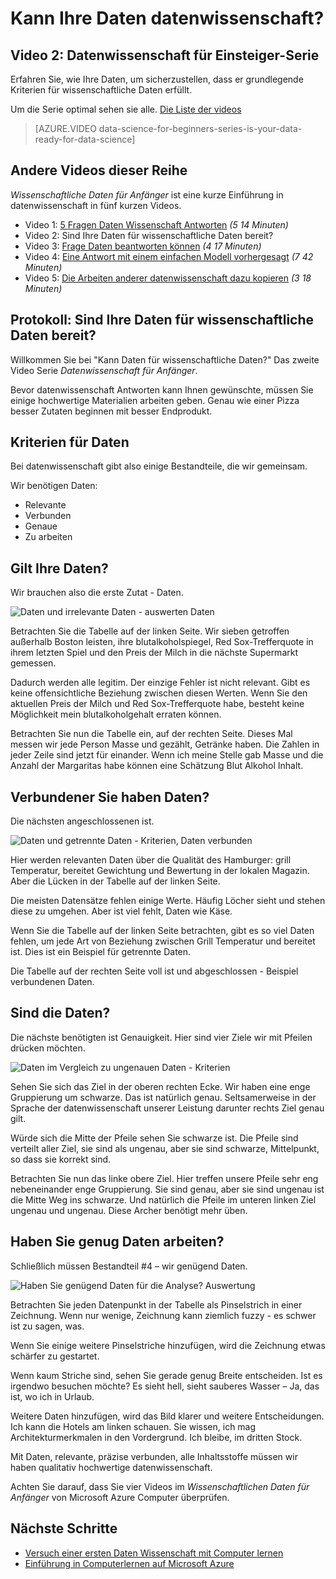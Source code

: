 <properties
   pageTitle="Kann Ihre Daten datenwissenschaft? Auswertung | Microsoft Azure"
   description="4 Kriterien für Daten für wissenschaftliche Daten enthält. Datenwissenschaft für Anfänger video 2 hat Beispiele Basisdaten Bewertung zu."
   keywords="Daten Auswerten von Daten, Daten, Kriterien, Daten vorbereiten"
   services="machine-learning"
   documentationCenter="na"
   authors="cjgronlund"
   manager="jhubbard"
   editor="cjgronlund"/>

<tags
   ms.service="machine-learning"
   ms.devlang="na"
   ms.topic="article"
   ms.tgt_pltfrm="na"
   ms.workload="na"
   ms.date="10/20/2016"
   ms.author="cgronlun;garye"/>


# <a name="is-your-data-ready-for-data-science"></a>Kann Ihre Daten datenwissenschaft?

## <a name="video-2-data-science-for-beginners-series"></a>Video 2: Datenwissenschaft für Einsteiger-Serie

Erfahren Sie, wie Ihre Daten, um sicherzustellen, dass er grundlegende Kriterien für wissenschaftliche Daten erfüllt.

Um die Serie optimal sehen sie alle. [Die Liste der videos](#other-videos-in-this-series)

> [AZURE.VIDEO data-science-for-beginners-series-is-your-data-ready-for-data-science]

## <a name="other-videos-in-this-series"></a>Andere Videos dieser Reihe

*Wissenschaftliche Daten für Anfänger* ist eine kurze Einführung in datenwissenschaft in fünf kurzen Videos.

  * Video 1: [5 Fragen Daten Wissenschaft Antworten](machine-learning-data-science-for-beginners-the-5-questions-data-science-answers.md) *(5 14 Minuten)*
  * Video 2: Sind Ihre Daten für wissenschaftliche Daten bereit?
  * Video 3: [Frage Daten beantworten können](machine-learning-data-science-for-beginners-ask-a-question-you-can-answer-with-data.md) *(4 17 Minuten)*
  * Video 4: [Eine Antwort mit einem einfachen Modell vorhergesagt](machine-learning-data-science-for-beginners-predict-an-answer-with-a-simple-model.md) *(7 42 Minuten)*
  * Video 5: [Die Arbeiten anderer datenwissenschaft dazu kopieren](machine-learning-data-science-for-beginners-copy-other-peoples-work-to-do-data-science.md) *(3 18 Minuten)*

## <a name="transcript-is-your-data-ready-for-data-science"></a>Protokoll: Sind Ihre Daten für wissenschaftliche Daten bereit?

Willkommen Sie bei "Kann Daten für wissenschaftliche Daten?" Das zweite Video Serie *Datenwissenschaft für Anfänger*.  

Bevor datenwissenschaft Antworten kann Ihnen gewünschte, müssen Sie einige hochwertige Materialien arbeiten geben. Genau wie einer Pizza besser Zutaten beginnen mit besser Endprodukt.

## <a name="criteria-for-data"></a>Kriterien für Daten

Bei datenwissenschaft gibt also einige Bestandteile, die wir gemeinsam.

Wir benötigen Daten:

  * Relevante
  * Verbunden
  * Genaue
  * Zu arbeiten

## <a name="is-your-data-relevant"></a>Gilt Ihre Daten?

Wir brauchen also die erste Zutat - Daten.

![Daten und irrelevante Daten - auswerten Daten](./media/machine-learning-data-science-for-beginners-is-your-data-ready-for-data-science/machine-learning-data-science-relevant-and-irrelevant-data.png)

Betrachten Sie die Tabelle auf der linken Seite. Wir sieben getroffen außerhalb Boston leisten, ihre blutalkoholspiegel, Red Sox-Trefferquote in ihrem letzten Spiel und den Preis der Milch in die nächste Supermarkt gemessen.

Dadurch werden alle legitim. Der einzige Fehler ist nicht relevant. Gibt es keine offensichtliche Beziehung zwischen diesen Werten. Wenn Sie den aktuellen Preis der Milch und Red Sox-Trefferquote habe, besteht keine Möglichkeit mein blutalkoholgehalt erraten können.

Betrachten Sie nun die Tabelle ein, auf der rechten Seite. Dieses Mal messen wir jede Person Masse und gezählt, Getränke haben.  Die Zahlen in jeder Zeile sind jetzt für einander. Wenn ich meine Stelle gab Masse und die Anzahl der Margaritas habe können eine Schätzung Blut Alkohol Inhalt.

## <a name="do-you-have-connected-data"></a>Verbundener Sie haben Daten?

Die nächsten angeschlossenen ist.

![Daten und getrennte Daten - Kriterien, Daten verbunden](./media/machine-learning-data-science-for-beginners-is-your-data-ready-for-data-science/machine-learning-data-science-connected-vs-disconnected-data.png)

Hier werden relevanten Daten über die Qualität des Hamburger: grill Temperatur, bereitet Gewichtung und Bewertung in der lokalen Magazin. Aber die Lücken in der Tabelle auf der linken Seite.

Die meisten Datensätze fehlen einige Werte. Häufig Löcher sieht und stehen diese zu umgehen. Aber ist viel fehlt, Daten wie Käse.

Wenn Sie die Tabelle auf der linken Seite betrachten, gibt es so viel Daten fehlen, um jede Art von Beziehung zwischen Grill Temperatur und bereitet ist. Dies ist ein Beispiel für getrennte Daten.

Die Tabelle auf der rechten Seite voll ist und abgeschlossen - Beispiel verbundenen Daten.

## <a name="is-your-data-accurate"></a>Sind die Daten?

Die nächste benötigten ist Genauigkeit. Hier sind vier Ziele wir mit Pfeilen drücken möchten.

![Daten im Vergleich zu ungenauen Daten - Kriterien](./media/machine-learning-data-science-for-beginners-is-your-data-ready-for-data-science/machine-learning-data-science-inaccurate-vs-accurate-data.png)

Sehen Sie sich das Ziel in der oberen rechten Ecke. Wir haben eine enge Gruppierung um schwarze. Das ist natürlich genau. Seltsamerweise in der Sprache der datenwissenschaft unserer Leistung darunter rechts Ziel genau gilt.

Würde sich die Mitte der Pfeile sehen Sie schwarze ist. Die Pfeile sind verteilt aller Ziel, sie sind als ungenau, aber sie sind schwarze, Mittelpunkt, so dass sie korrekt sind.

Betrachten Sie nun das linke obere Ziel. Hier treffen unsere Pfeile sehr eng nebeneinander enge Gruppierung. Sie sind genau, aber sie sind ungenau ist die Mitte Weg ins schwarze. Und natürlich die Pfeile im unteren linken Ziel ungenau und ungenau. Diese Archer benötigt mehr üben.

## <a name="do-you-have-enough-data-to-work-with"></a>Haben Sie genug Daten arbeiten?

Schließlich müssen Bestandteil #4 – wir genügend Daten.

![Haben Sie genügend Daten für die Analyse? Auswertung](./media/machine-learning-data-science-for-beginners-is-your-data-ready-for-data-science/machine-learning-data-science-barely-enough-data.png)

Betrachten Sie jeden Datenpunkt in der Tabelle als Pinselstrich in einer Zeichnung. Wenn nur wenige, Zeichnung kann ziemlich fuzzy - es schwer ist zu sagen, was.

Wenn Sie einige weitere Pinselstriche hinzufügen, wird die Zeichnung etwas schärfer zu gestartet.

Wenn kaum Striche sind, sehen Sie gerade genug Breite entscheiden. Ist es irgendwo besuchen möchte? Es sieht hell, sieht sauberes Wasser – Ja, das ist, wo ich in Urlaub.

Weitere Daten hinzufügen, wird das Bild klarer und weitere Entscheidungen. Ich kann die Hotels am linken schauen. Sie wissen, ich mag Architekturmerkmalen in den Vordergrund. Ich bleibe, im dritten Stock.

Mit Daten, relevante, präzise verbunden, alle Inhaltsstoffe müssen wir haben qualitativ hochwertige datenwissenschaft.

Achten Sie darauf, dass Sie vier Videos im *Wissenschaftlichen Daten für Anfänger* von Microsoft Azure Computer überprüfen.




## <a name="next-steps"></a>Nächste Schritte

  * [Versuch einer ersten Daten Wissenschaft mit Computer lernen](machine-learning-create-experiment.md)
  * [Einführung in Computerlernen auf Microsoft Azure](machine-learning-what-is-machine-learning.md)
